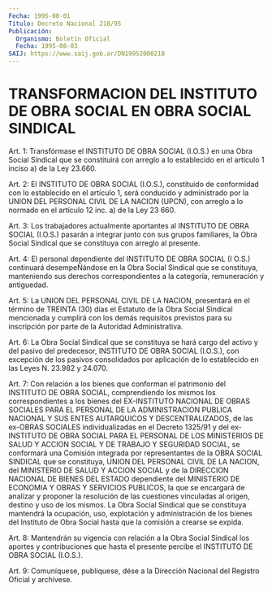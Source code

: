 ```yaml
---
Fecha: 1995-08-01
Título: Decreto Nacional 218/95
Publicación:
  Organismo: Boletín Oficial
  Fecha: 1995-08-03
SAIJ: https://www.saij.gob.ar/DN19952000218
---
```

# TRANSFORMACION DEL INSTITUTO DE OBRA SOCIAL EN OBRA SOCIAL SINDICAL

<a id="1"></a>
Art.  1:  Transfórmase el INSTITUTO DE OBRA SOCIAL (I.O.S.) en una Obra Social  Sindical  que  se  constituirá  con  arreglo  a lo establecido   en  el  artículo  1  inciso  a)  de  la  Ley  23.660.

<a id="2"></a>
Art.  2:  El INSTITUTO DE OBRA SOCIAL (I.O.S.), constituido de conformidad con  lo  establecido en el artículo 1, será conducido y administrado por la UNION  DEL  PERSONAL CIVIL DE LA NACION (UPCN), con arreglo a lo normado en el artículo  12  inc.  a)  de la Ley 23 660.

<a id="3"></a>
Art. 3: Los trabajadores actualmente aportantes al INSTITUTO DE OBRA  SOCIAL  (I.O.S.)  pasarán  a  integrar  junto  con sus grupos familiares, la Obra Social Sindical que se constituya  con  arreglo al presente.

<a id="4"></a>
Art. 4: El personal dependiente del INSTITUTO DE OBRA SOCIAL (I O.S.)  continuará  desempeÑándose en la Obra Social Sindical que se constituya,  manteniendo    sus   derechos  correspondientes  a  la categoría, remuneración y antiguedad.

<a id="5"></a>
Art. 5: La UNION DEL PERSONAL CIVIL DE LA NACION, presentará en el término  de  TREINTA  (30)  días  el  Estatuto de la Obra Social Sindical mencionada y cumplirá con los demás  requisitos  previstos para  su  inscripción  por  parte  de  la Autoridad Administrativa.

<a id="6"></a>
Art. 6: La Obra Social Sindical que se constituya se hará cargo del  activo  y  del pasivo del predecesor, INSTITUTO DE OBRA SOCIAL (I.O.S.), con excepción  de los pasivos consolidados por aplicación de lo establecido en las Leyes N. 23.982 y 24.070.

<a id="7"></a>
Art.  7: Con relación a los bienes que conforman el patrimonio del  INSTITUTO   DE  OBRA  SOCIAL,  comprendiendo  los  mismos  los correspondientes  a  los  bienes del EX-INSTITUTO NACIONAL DE OBRAS SOCIALES PARA EL PERSONAL DE  LA  ADMINISTRACION PUBLICA NACIONAL Y SUS ENTES AUTARQUICOS Y DESCENTRALIZADOS,  de las ex-OBRAS SOCIALES individualizadas en el Decreto 1325/91 y del  ex-INSTITUTO  DE OBRA SOCIAL  PARA  EL  PERSONAL  DE  LOS  MINISTERIOS  DE SALUD Y ACCION SOCIAL Y DE TRABAJO Y SEGURIDAD SOCIAL, se conformará  una Comisión integrada  por  representantes  de la OBRA SOCIAL SINDICAL  que  se constituya, UNION DEL PERSONAL CIVIL  DE  LA NACION, del MINISTERIO DE SALUD Y ACCION SOCIAL y de la DIRECCION  NACIONAL  DE BIENES DEL ESTADO  dependiente del MINISTERIO DE ECONOMIA Y OBRAS Y  SERVICIOS PUBLICOS,  la que se encargará de analizar y proponer la resolución de las cuestiones  vinculadas  al  origen,  destino  y  uso  de los mismos.  La  Obra  Social  Sindical  que se constituya mantendrá la ocupación,  uso, explotación y administración  de  los  bienes  del Instituto de  Obra  Social  hasta  que  la  comisión  a  crearse se expida.

<a id="8"></a>
Art.  8:  Mantendrán su vigencia con relación a la Obra Social Sindical  los  aportes  y  contribuciones  que  hasta  el  presente percibe el INSTITUTO DE OBRA SOCIAL (I.O.S.).

<a id="9"></a>
Art.  9: Comuníquese, publíquese, dése a la Dirección Nacional del Registro Oficial y archívese.